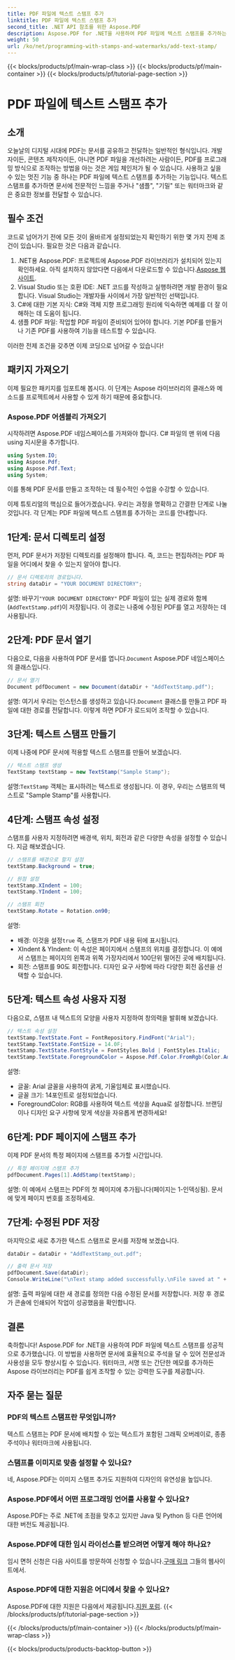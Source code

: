 ```yaml
---
title: PDF 파일에 텍스트 스탬프 추가
linktitle: PDF 파일에 텍스트 스탬프 추가
second_title: .NET API 참조를 위한 Aspose.PDF
description: Aspose.PDF for .NET을 사용하여 PDF 파일에 텍스트 스탬프를 추가하는 방법을 단계별 가이드를 통해 알아보고 문서 프레젠테이션을 한 단계 업그레이드해 보세요.
weight: 50
url: /ko/net/programming-with-stamps-and-watermarks/add-text-stamp/
---
```


{{< blocks/products/pf/main-wrap-class >}}
{{< blocks/products/pf/main-container >}}
{{< blocks/products/pf/tutorial-page-section >}}

# PDF 파일에 텍스트 스탬프 추가

## 소개

오늘날의 디지털 시대에 PDF는 문서를 공유하고 전달하는 일반적인 형식입니다. 개발자이든, 콘텐츠 제작자이든, 아니면 PDF 파일을 개선하려는 사람이든, PDF를 프로그래밍 방식으로 조작하는 방법을 아는 것은 게임 체인저가 될 수 있습니다. 사용하고 싶을 수 있는 멋진 기능 중 하나는 PDF 파일에 텍스트 스탬프를 추가하는 기능입니다. 텍스트 스탬프를 추가하면 문서에 전문적인 느낌을 주거나 "샘플", "기밀" 또는 워터마크와 같은 중요한 정보를 전달할 수 있습니다.

## 필수 조건

코드로 넘어가기 전에 모든 것이 올바르게 설정되었는지 확인하기 위한 몇 가지 전제 조건이 있습니다. 필요한 것은 다음과 같습니다.

1.  .NET용 Aspose.PDF: 프로젝트에 Aspose.PDF 라이브러리가 설치되어 있는지 확인하세요. 아직 설치하지 않았다면 다음에서 다운로드할 수 있습니다.[Aspose 웹사이트](https://releases.aspose.com/pdf/net/).
2. Visual Studio 또는 호환 IDE: .NET 코드를 작성하고 실행하려면 개발 환경이 필요합니다. Visual Studio는 개발자들 사이에서 가장 일반적인 선택입니다.
3. C#에 대한 기본 지식: C#와 객체 지향 프로그래밍 원리에 익숙하면 예제를 더 잘 이해하는 데 도움이 됩니다.
4. 샘플 PDF 파일: 작업할 PDF 파일이 준비되어 있어야 합니다. 기본 PDF를 만들거나 기존 PDF를 사용하여 기능을 테스트할 수 있습니다.

이러한 전제 조건을 갖추면 이제 코딩으로 넘어갈 수 있습니다!

## 패키지 가져오기

이제 필요한 패키지를 임포트해 봅시다. 이 단계는 Aspose 라이브러리의 클래스와 메소드를 프로젝트에서 사용할 수 있게 하기 때문에 중요합니다.

### Aspose.PDF 어셈블리 가져오기

시작하려면 Aspose.PDF 네임스페이스를 가져와야 합니다. C# 파일의 맨 위에 다음 using 지시문을 추가합니다.

```csharp
using System.IO;
using Aspose.Pdf;
using Aspose.Pdf.Text;
using System;
```

이를 통해 PDF 문서를 만들고 조작하는 데 필수적인 수업을 수강할 수 있습니다.

이제 튜토리얼의 핵심으로 들어가겠습니다. 우리는 과정을 명확하고 간결한 단계로 나눌 것입니다. 각 단계는 PDF 파일에 텍스트 스탬프를 추가하는 코드를 안내합니다.

## 1단계: 문서 디렉토리 설정

먼저, PDF 문서가 저장된 디렉토리를 설정해야 합니다. 즉, 코드는 편집하려는 PDF 파일을 어디에서 찾을 수 있는지 알아야 합니다.

```csharp
// 문서 디렉토리의 경로입니다.
string dataDir = "YOUR DOCUMENT DIRECTORY";
```

 설명: 바꾸기`"YOUR DOCUMENT DIRECTORY"` PDF 파일이 있는 실제 경로와 함께 (`AddTextStamp.pdf`)이 저장됩니다. 이 경로는 나중에 수정된 PDF를 열고 저장하는 데 사용됩니다.

## 2단계: PDF 문서 열기

 다음으로, 다음을 사용하여 PDF 문서를 엽니다.`Document` Aspose.PDF 네임스페이스의 클래스입니다.

```csharp
// 문서 열기
Document pdfDocument = new Document(dataDir + "AddTextStamp.pdf");
```

 설명: 여기서 우리는 인스턴스를 생성하고 있습니다.`Document` 클래스를 만들고 PDF 파일에 대한 경로를 전달합니다. 이렇게 하면 PDF가 로드되어 조작할 수 있습니다.

## 3단계: 텍스트 스탬프 만들기

이제 나중에 PDF 문서에 적용할 텍스트 스탬프를 만들어 보겠습니다.

```csharp
// 텍스트 스탬프 생성
TextStamp textStamp = new TextStamp("Sample Stamp");
```

 설명:`TextStamp` 객체는 표시하려는 텍스트로 생성됩니다. 이 경우, 우리는 스탬프의 텍스트로 "Sample Stamp"를 사용합니다.

## 4단계: 스탬프 속성 설정

스탬프를 사용자 지정하려면 배경색, 위치, 회전과 같은 다양한 속성을 설정할 수 있습니다. 지금 해보겠습니다.

```csharp
// 스탬프를 배경으로 할지 설정
textStamp.Background = true;

// 원점 설정
textStamp.XIndent = 100;
textStamp.YIndent = 100;

// 스탬프 회전
textStamp.Rotate = Rotation.on90;
```

설명:
- 배경: 이것을 설정`true` 즉, 스탬프가 PDF 내용 뒤에 표시됩니다.
- XIndent & YIndent: 이 속성은 페이지에서 스탬프의 위치를 결정합니다. 이 예에서 스탬프는 페이지의 왼쪽과 위쪽 가장자리에서 100단위 떨어진 곳에 배치됩니다.
- 회전: 스탬프를 90도 회전합니다. 디자인 요구 사항에 따라 다양한 회전 옵션을 선택할 수 있습니다.

## 5단계: 텍스트 속성 사용자 지정

다음으로, 스탬프 내 텍스트의 모양을 사용자 지정하여 창의력을 발휘해 보겠습니다.

```csharp
// 텍스트 속성 설정
textStamp.TextState.Font = FontRepository.FindFont("Arial");
textStamp.TextState.FontSize = 14.0F;
textStamp.TextState.FontStyle = FontStyles.Bold | FontStyles.Italic;
textStamp.TextState.ForegroundColor = Aspose.Pdf.Color.FromRgb(Color.Aqua);
```

설명:
- 글꼴: Arial 글꼴을 사용하여 굵게, 기울임체로 표시했습니다.
- 글꼴 크기: 14포인트로 설정되었습니다.
- ForegroundColor: RGB를 사용하여 텍스트 색상을 Aqua로 설정합니다. 브랜딩이나 디자인 요구 사항에 맞게 색상을 자유롭게 변경하세요!

## 6단계: PDF 페이지에 스탬프 추가

이제 PDF 문서의 특정 페이지에 스탬프를 추가할 시간입니다.

```csharp
// 특정 페이지에 스탬프 추가
pdfDocument.Pages[1].AddStamp(textStamp);
```

설명: 이 예에서 스탬프는 PDF의 첫 페이지에 추가됩니다(페이지는 1-인덱싱됨). 문서에 맞게 페이지 번호를 조정하세요.

## 7단계: 수정된 PDF 저장

마지막으로 새로 추가한 텍스트 스탬프로 문서를 저장해 보겠습니다.

```csharp
dataDir = dataDir + "AddTextStamp_out.pdf";

// 출력 문서 저장
pdfDocument.Save(dataDir);
Console.WriteLine("\nText stamp added successfully.\nFile saved at " + dataDir);
```

설명: 출력 파일에 대한 새 경로를 정의한 다음 수정된 문서를 저장합니다. 저장 후 경로가 콘솔에 인쇄되어 작업이 성공했음을 확인합니다.

## 결론

축하합니다! Aspose.PDF for .NET을 사용하여 PDF 파일에 텍스트 스탬프를 성공적으로 추가했습니다. 이 방법을 사용하면 문서에 효율적으로 주석을 달 수 있어 전문성과 사용성을 모두 향상시킬 수 있습니다. 워터마크, 서명 또는 간단한 메모를 추가하든 Aspose 라이브러리는 PDF를 쉽게 조작할 수 있는 강력한 도구를 제공합니다.

## 자주 묻는 질문

### PDF의 텍스트 스탬프란 무엇입니까?
텍스트 스탬프는 PDF 문서에 배치할 수 있는 텍스트가 포함된 그래픽 오버레이로, 종종 주석이나 워터마크에 사용됩니다.

### 스탬프를 이미지로 맞춤 설정할 수 있나요?
네, Aspose.PDF는 이미지 스탬프 추가도 지원하여 디자인의 유연성을 높입니다.

### Aspose.PDF에서 어떤 프로그래밍 언어를 사용할 수 있나요?
Aspose.PDF는 주로 .NET에 초점을 맞추고 있지만 Java 및 Python 등 다른 언어에 대한 버전도 제공됩니다.

### Aspose.PDF에 대한 임시 라이선스를 받으려면 어떻게 해야 하나요?
 임시 면허 신청은 다음 사이트를 방문하여 신청할 수 있습니다.[구매 링크](https://purchase.aspose.com/temporary-license/) 그들의 웹사이트에서.

### Aspose.PDF에 대한 지원은 어디에서 찾을 수 있나요?
 Aspose.PDF에 대한 지원은 다음에서 제공됩니다.[지원 포럼](https://forum.aspose.com/c/pdf/10).
{{< /blocks/products/pf/tutorial-page-section >}}

{{< /blocks/products/pf/main-container >}}
{{< /blocks/products/pf/main-wrap-class >}}

{{< blocks/products/products-backtop-button >}}
